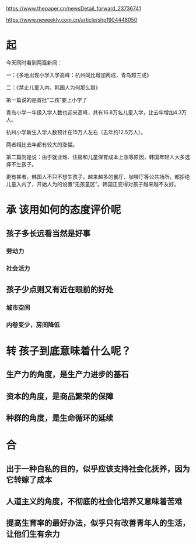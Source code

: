 

https://www.thepaper.cn/newsDetail_forward_23736741

https://www.neweekly.com.cn/article/shp1904448050

# 起

今天同时看到两篇新闻：

一：《多地出现小学入学高峰：杭州同比增加两成，青岛超三成》

二：《禁止儿童入内，韩国人为何那么狠》

第一篇说的是首批“二孩”要上小学了

青岛小学一年级入学人数也迎来高峰，共有16.8万名儿童入学，比去年增加4.3万人。

杭州小学新生入学人数预计在15万人左右（去年约12.5万人）。

两者相比去年都有较大的涨幅。   

第二篇则是说：由于就业难、住房和儿童保育成本上涨等原因，韩国年轻人大多选择不生孩子。

更有甚者，韩国人不只不想生孩子，越来越多的餐厅、咖啡厅等公共场所，都拒绝儿童入内了，开始人为的设置“无孩童区”。韩国正变得对孩子越来越不友好。

# 承 该用如何的态度评价呢
## 孩子多长远看当然是好事
### 劳动力
### 社会活力

## 孩子少点则又有近在眼前的好处
### 城市空间
### 内卷变少，房间降低
# 转 孩子到底意味着什么呢？

## 生产力的角度，是生产力进步的基石
## 资本的角度，是商品繁荣的保障
## 种群的角度，是生命循环的延续

# 合

## 出于一种自私的目的，似乎应该支持社会化抚养，因为它转嫁了成本

## 人道主义的角度，不彻底的社会化培养又意味着苦难

## 提高生育率的最好办法，似乎只有改善青年人的生活，让他们生有余力

